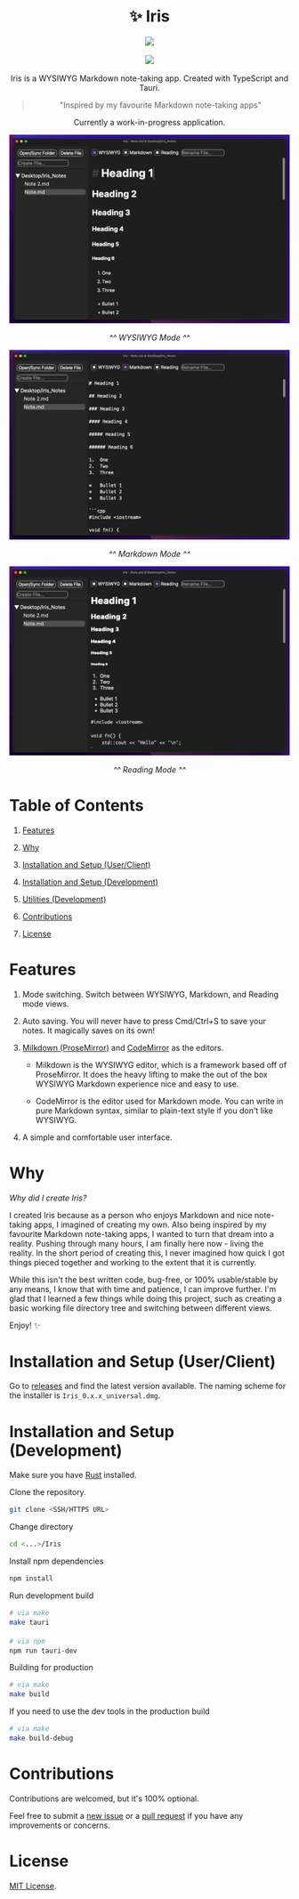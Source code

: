 <h1 align="center">✨ Iris</h1>

<p align="center">
<img src="https://img.shields.io/badge/Platforms-macOS-lightgrey">
</p>

<p align="center">
<img src="https://img.shields.io/badge/Architecture-x64%20%7C%20arm64-lightgrey">
</p>

<p align="center">Iris is a WYSIWYG Markdown note-taking app. Created with TypeScript and Tauri.</p>

> <p align="center">"Inspired by my favourite Markdown note-taking apps"</p>

<p align="center">Currently a work-in-progress application.</p> 

![WYSIWYG](/screenshots/wysiwyg.png)

<p align="center"><i>^^ WYSIWYG Mode ^^ </i></p>

![Markdown](/screenshots/markdown.png)

<p align="center"><i>^^ Markdown Mode ^^ </i></p>

![Reading](/screenshots/reading.png)

<p align="center"><i>^^ Reading Mode ^^ </i></p>

# Table of Contents

1. [Features](#features)

2. [Why](#why)

3. [Installation and Setup (User/Client)](#installation-and-setup-userclient)

4. [Installation and Setup (Development)](#installation-and-setup-development)

5. [Utilities (Development)](#utilities-development)

6. [Contributions](#contributions)

7. [License](#license)

# Features

1. Mode switching. Switch between WYSIWYG, Markdown, and Reading mode views. 

2. Auto saving. You will never have to press Cmd/Ctrl+S to save your notes. It magically saves on its own!

3. [Milkdown (ProseMirror)](https://milkdown.dev/) and [CodeMirror](https://codemirror.net/) as the editors. 

    - Milkdown is the WYSIWYG editor, which is a framework based off of ProseMirror. It does the heavy lifting to make the out of the box WYSIWYG Markdown experience nice and easy to use.

    - CodeMirror is the editor used for Markdown mode. You can write in pure Markdown syntax, similar to plain-text style if you don't like WYSIWYG. 

4. A simple and comfortable user interface.

# Why

*Why did I create Iris?*

I created Iris because as a person who enjoys Markdown and nice note-taking apps, I imagined of creating my own. Also being inspired by my favourite Markdown note-taking apps, I wanted to turn that dream into a reality. Pushing through many hours, I am finally here now - living the reality. In the short period of creating this, I never imagined how quick I got things pieced together and working to the extent that it is currently.

While this isn't the best written code, bug-free, or 100% usable/stable by any means, I know that with time and patience, I can improve further. I'm glad that I learned a few things while doing this project, such as creating a basic working file directory tree and switching between different views.

Enjoy! ✨

# Installation and Setup (User/Client)

Go to [releases](https://github.com/alexwkleung/Iris/releases) and find the latest version available. The naming scheme for the installer is `Iris_0.x.x_universal.dmg`.

# Installation and Setup (Development)

Make sure you have [Rust](https://www.rust-lang.org/tools/install) installed. 

Clone the repository.

```bash 
git clone <SSH/HTTPS URL>
```

Change directory 

```bash
cd <...>/Iris
```

Install npm dependencies

```bash
npm install 
```

Run development build

```bash
# via make 
make tauri

# via npm
npm run tauri-dev
```

Building for production

```bash
# via make 
make build
```

If you need to use the dev tools in the production build

```bash
# via make
make build-debug
```

# Contributions

Contributions are welcomed, but it's 100% optional. 

Feel free to submit a [new issue](https://github.com/alexwkleung/Iris/issues) or a [pull request](https://github.com/alexwkleung/Iris/pulls) if you have any improvements or concerns.

# License 

[MIT License](LICENSE).

